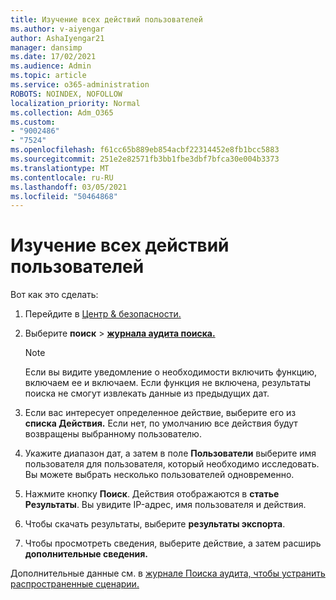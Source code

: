 ```yaml
---
title: Изучение всех действий пользователей
ms.author: v-aiyengar
author: AshaIyengar21
manager: dansimp
ms.date: 17/02/2021
ms.audience: Admin
ms.topic: article
ms.service: o365-administration
ROBOTS: NOINDEX, NOFOLLOW
localization_priority: Normal
ms.collection: Adm_O365
ms.custom:
- "9002486"
- "7524"
ms.openlocfilehash: f61cc65b889eb854acbf22314452e8fb1bcc5883
ms.sourcegitcommit: 251e2e82571fb3bb1fbe3dbf7bfca30e004b3373
ms.translationtype: MT
ms.contentlocale: ru-RU
ms.lasthandoff: 03/05/2021
ms.locfileid: "50464868"
---
```

# <a name="investigate-all-the-users-activities"></a>Изучение всех действий пользователей

Вот как это сделать:

1. Перейдите в [Центр & безопасности.](https://go.microsoft.com/fwlink/p/?linkid=2077143)
1. Выберите **поиск**  >  **[журнала аудита поиска.](https://go.microsoft.com/fwlink/?linkid=2103759)**
    > [!NOTE]
    > Если вы видите уведомление о необходимости включить функцию, включаем ее и включаем. Если функция не включена, результаты поиска не смогут извлекать данные из предыдущих дат.

1. Если вас интересует определенное действие, выберите его из **списка Действия.** Если нет, по умолчанию все действия будут возвращены выбранному пользователю.
1. Укажите диапазон дат, а затем в поле **Пользователи** выберите имя пользователя для пользователя, который необходимо исследовать. Вы можете выбрать несколько пользователей одновременно.
1. Нажмите кнопку **Поиск**. Действия отображаются в **статье Результаты**. Вы увидите IP-адрес, имя пользователя и действия.
1. Чтобы скачать результаты, выберите **результаты экспорта**.
1. Чтобы просмотреть сведения, выберите действие, а затем расширь **дополнительные сведения.**

Дополнительные данные см. в [журнале Поиска аудита, чтобы устранить распространенные сценарии.](https://go.microsoft.com/fwlink/?linkid=2103944)